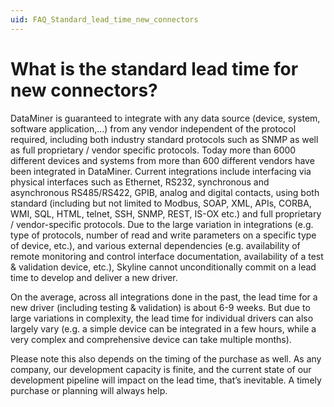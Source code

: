 ```yaml
---
uid: FAQ_Standard_lead_time_new_connectors
---
```


# What is the standard lead time for new connectors?

DataMiner is guaranteed to integrate with any data source (device, system, software application,…) from any vendor independent of the protocol required, including both industry standard protocols such as SNMP as well as full proprietary / vendor specific protocols. Today more than 6000 different devices and systems from more than 600 different vendors have been integrated in DataMiner. Current integrations include interfacing via physical interfaces such as Ethernet, RS232, synchronous and asynchronous RS485/RS422, GPIB, analog and digital contacts, using both standard (including but not limited to Modbus, SOAP, XML, APIs, CORBA, WMI, SQL, HTML, telnet, SSH, SNMP, REST, IS-OX etc.) and full proprietary / vendor-specific protocols. Due to the large variation in integrations (e.g. type of protocols, number of read and write parameters on a specific type of device, etc.), and various external dependencies (e.g. availability of remote monitoring and control interface documentation, availability of a test & validation device, etc.), Skyline cannot unconditionally commit on a lead time to develop and deliver a new driver.

On the average, across all integrations done in the past, the lead time for a new driver (including testing & validation) is about 6-9 weeks. But due to large variations in complexity, the lead time for individual drivers can also largely vary (e.g. a simple device can be integrated in a few hours, while a very complex and comprehensive device can take multiple months).

Please note this also depends on the timing of the purchase as well. As any company, our development capacity is finite, and the current state of our development pipeline will impact on the lead time, that’s inevitable. A timely purchase or planning will always help.
